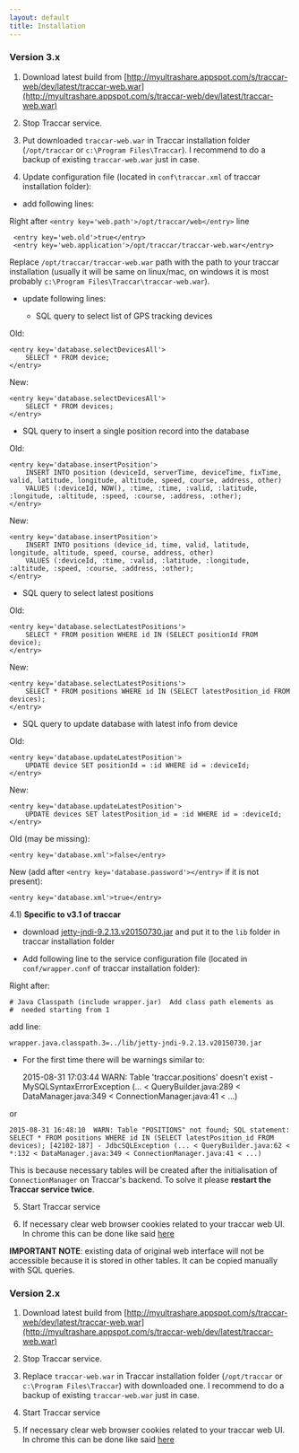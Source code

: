```yaml
---
layout: default
title: Installation
---
```


### Version 3.x

1) Download latest build from [http://myultrashare.appspot.com/s/traccar-web/dev/latest/traccar-web.war](http://myultrashare.appspot.com/s/traccar-web/dev/latest/traccar-web.war)

2) Stop Traccar service.

3) Put downloaded `traccar-web.war` in Traccar installation folder (`/opt/traccar` or `c:\Program Files\Traccar`). I recommend to do a backup of existing `traccar-web.war` just in case.

4) Update configuration file (located in `conf\traccar.xml` of traccar installation folder):

* add following lines:

Right after `<entry key='web.path'>/opt/traccar/web</entry>` line

     <entry key='web.old'>true</entry>
     <entry key='web.application'>/opt/traccar/traccar-web.war</entry>
    
Replace `/opt/traccar/traccar-web.war` path with the path to your traccar installation (usually it will be same on linux/mac, on windows it is most probably `c:\Program Files\Traccar\traccar-web.war`).

* update following lines:

  - SQL query to select list of GPS tracking devices

Old:

    <entry key='database.selectDevicesAll'>
        SELECT * FROM device;
    </entry>
    
New:

    <entry key='database.selectDevicesAll'>
        SELECT * FROM devices;
    </entry>

  - SQL query to insert a single position record into the database

Old:

    <entry key='database.insertPosition'>
        INSERT INTO position (deviceId, serverTime, deviceTime, fixTime, valid, latitude, longitude, altitude, speed, course, address, other)
        VALUES (:deviceId, NOW(), :time, :time, :valid, :latitude, :longitude, :altitude, :speed, :course, :address, :other);
    </entry>
    
New:

    <entry key='database.insertPosition'>
        INSERT INTO positions (device_id, time, valid, latitude, longitude, altitude, speed, course, address, other)
        VALUES (:deviceId, :time, :valid, :latitude, :longitude, :altitude, :speed, :course, :address, :other);
    </entry>

  - SQL query to select latest positions
  
Old:

    <entry key='database.selectLatestPositions'>
        SELECT * FROM position WHERE id IN (SELECT positionId FROM device);
    </entry>
    
New:
    
    <entry key='database.selectLatestPositions'>
        SELECT * FROM positions WHERE id IN (SELECT latestPosition_id FROM devices);
    </entry>

  - SQL query to update database with latest info from device

Old:

    <entry key='database.updateLatestPosition'>
        UPDATE device SET positionId = :id WHERE id = :deviceId;
    </entry>

New:

    <entry key='database.updateLatestPosition'>
        UPDATE devices SET latestPosition_id = :id WHERE id = :deviceId;
    </entry>

Old (may be missing):


    <entry key='database.xml'>false</entry>

New (add after `<entry key='database.password'></entry>` if it is not present):

    <entry key='database.xml'>true</entry>
    
4.1) **Specific to v3.1 of traccar**

* download [jetty-jndi-9.2.13.v20150730.jar](https://repo1.maven.org/maven2/org/eclipse/jetty/jetty-jndi/9.2.13.v20150730/jetty-jndi-9.2.13.v20150730.jar) and put it to the `lib` folder in traccar installation folder

* Add following line to the service configuration file (located in `conf/wrapper.conf` of traccar installation folder):

Right after:

    # Java Classpath (include wrapper.jar)  Add class path elements as
    #  needed starting from 1

add line:

    wrapper.java.classpath.3=../lib/jetty-jndi-9.2.13.v20150730.jar
     
* For the first time there will be warnings similar to:


    2015-08-31 17:03:44  WARN: Table 'traccar.positions' doesn't exist - MySQLSyntaxErrorException (... < QueryBuilder.java:289 < DataManager.java:349 < ConnectionManager.java:41 < ...)


or

    2015-08-31 16:48:10  WARN: Table "POSITIONS" not found; SQL statement:
    SELECT * FROM positions WHERE id IN (SELECT latestPosition_id FROM devices); [42102-187] - JdbcSQLException (... < QueryBuilder.java:62 < *:132 < DataManager.java:349 < ConnectionManager.java:41 < ...)
    
This is because necessary tables will be created after the initialisation of `ConnectionManager` on Traccar's backend. To solve it please **restart the Traccar service twice**. 
    
5) Start Traccar service

6) If necessary clear web browser cookies related to your traccar web UI. In chrome this can be done like said [here](http://superuser.com/questions/548096/how-can-i-clear-cookies-for-a-single-site)

**IMPORTANT NOTE**: existing data of original web interface will not be accessible because it is stored in other tables. It can be copied manually with SQL queries.

### Version 2.x

1) Download latest build from [http://myultrashare.appspot.com/s/traccar-web/dev/latest/traccar-web.war](http://myultrashare.appspot.com/s/traccar-web/dev/latest/traccar-web.war)

2) Stop Traccar service.

3) Replace `traccar-web.war` in Traccar installation folder (`/opt/traccar` or `c:\Program Files\Traccar`) with downloaded one. I recommend to do a backup of existing `traccar-web.war` just in case.

4) Start Traccar service

5) If necessary clear web browser cookies related to your traccar web UI. In chrome this can be done like said [here](http://superuser.com/questions/548096/how-can-i-clear-cookies-for-a-single-site)
